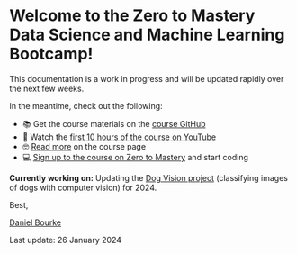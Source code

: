 # Welcome to the Zero to Mastery Data Science and Machine Learning Bootcamp!

This documentation is a work in progress and will be updated rapidly over the next few weeks.

In the meantime, check out the following:

* 📚 Get the course materials on the [course GitHub](https://github.com/mrdbourke/zero-to-mastery-ml/)
* 🎥 Watch the [first 10 hours of the course on YouTube](https://youtu.be/r67SfaiYaDI?ref=mrdbourke.com)
* 🤓 [Read more](https://www.mrdbourke.com/mlcourse/?ref=mrdbourke.com) on the course page
* 💻 [Sign up to the course on Zero to Mastery](https://dbourke.link/ZTMmlcourse?ref=mrdbourke.com) and start coding

**Currently working on:** Updating the [Dog Vision project](https://dev.mrdbourke.com/zero-to-mastery-ml/end-to-end-dog-vision-v2/) (classifying images of dogs with computer vision) for 2024.

Best, 

[Daniel Bourke](https://www.mrdbourke.com)

Last update: 26 January 2024
